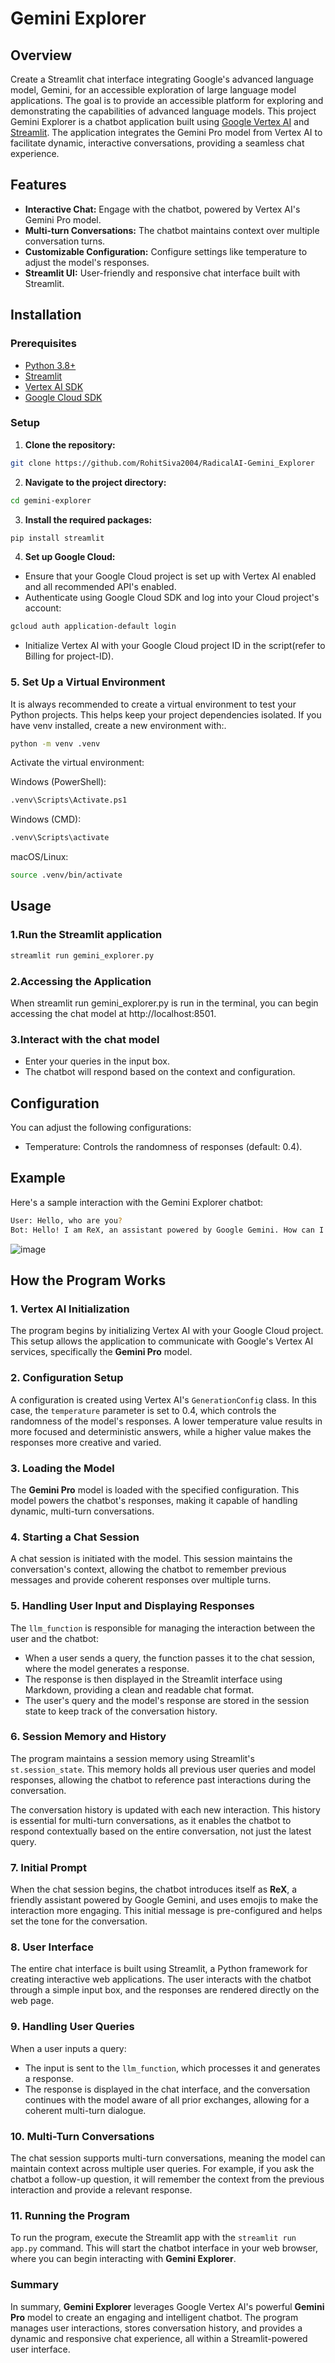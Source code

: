 # Gemini Explorer
## Overview
Create a Streamlit chat interface integrating Google's advanced language model, Gemini, for an accessible exploration of large language model applications. The goal is to provide an accessible platform for exploring and demonstrating the capabilities of advanced language models. This project Gemini Explorer is a chatbot application built using [Google Vertex AI](https://cloud.google.com/vertex-ai) and [Streamlit](https://streamlit.io/). The application integrates the Gemini Pro model from Vertex AI to facilitate dynamic, interactive conversations, providing a seamless chat experience.

## Features
- **Interactive Chat:** Engage with the chatbot, powered by Vertex AI's Gemini Pro model.
- **Multi-turn Conversations:** The chatbot maintains context over multiple conversation turns.
- **Customizable Configuration:** Configure settings like temperature to adjust the model's responses.
- **Streamlit UI:** User-friendly and responsive chat interface built with Streamlit.

## Installation

### Prerequisites
- [Python 3.8+](https://www.python.org/downloads/)
- [Streamlit](https://docs.streamlit.io/)
- [Vertex AI SDK](https://cloud.google.com/vertex-ai?hl=en&authuser=1)
- [Google Cloud SDK](https://cloud.google.com/sdk?hl=en)

### Setup
1. **Clone the repository:**
```bash
git clone https://github.com/RohitSiva2004/RadicalAI-Gemini_Explorer
```
2. **Navigate to the project directory:**
```bash
cd gemini-explorer
```

3. **Install the required packages:**
```bash
pip install streamlit
```

4. **Set up Google Cloud:**
- Ensure that your Google Cloud project is set up with Vertex AI enabled and all recommended API's enabled.
- Authenticate using Google Cloud SDK and log into your Cloud project's account:
```bash
gcloud auth application-default login
```
- Initialize Vertex AI with your Google Cloud project ID in the script(refer to Billing for project-ID).

### **5. Set Up a Virtual Environment**
It is always recommended to create a virtual environment to test your Python projects. This helps keep your project dependencies isolated. If you have venv installed, create a new environment with:.
```bash
python -m venv .venv
```

Activate the virtual environment:

Windows (PowerShell):
```bash
.venv\Scripts\Activate.ps1
```

Windows (CMD):
```bash
.venv\Scripts\activate
```

macOS/Linux:
```bash
source .venv/bin/activate
```

## Usage

### **1.Run the Streamlit application**
```bash
streamlit run gemini_explorer.py
```
### **2.Accessing the Application**
When streamlit run gemini_explorer.py is run in the terminal, you can begin accessing the chat model at http://localhost:8501.

### **3.Interact with the chat model**
- Enter your queries in the input box.
- The chatbot will respond based on the context and configuration.

## Configuration
You can adjust the following configurations:
- Temperature: Controls the randomness of responses (default: 0.4).

## Example
Here's a sample interaction with the Gemini Explorer chatbot:

```bash
User: Hello, who are you?
Bot: Hello! I am ReX, an assistant powered by Google Gemini. How can I assist you today? 😊
```
![image](https://github.com/user-attachments/assets/b7a66ff7-ce0c-4c19-b691-0bb01868136b)

## How the Program Works

### 1. Vertex AI Initialization
The program begins by initializing Vertex AI with your Google Cloud project. This setup allows the application to communicate with Google's Vertex AI services, specifically the **Gemini Pro** model.

### 2. Configuration Setup
A configuration is created using Vertex AI's `GenerationConfig` class. In this case, the `temperature` parameter is set to 0.4, which controls the randomness of the model's responses. A lower temperature value results in more focused and deterministic answers, while a higher value makes the responses more creative and varied.

### 3. Loading the Model
The **Gemini Pro** model is loaded with the specified configuration. This model powers the chatbot's responses, making it capable of handling dynamic, multi-turn conversations.

### 4. Starting a Chat Session
A chat session is initiated with the model. This session maintains the conversation's context, allowing the chatbot to remember previous messages and provide coherent responses over multiple turns.

### 5. Handling User Input and Displaying Responses
The `llm_function` is responsible for managing the interaction between the user and the chatbot:
- When a user sends a query, the function passes it to the chat session, where the model generates a response.
- The response is then displayed in the Streamlit interface using Markdown, providing a clean and readable chat format.
- The user's query and the model's response are stored in the session state to keep track of the conversation history.

### 6. Session Memory and History
The program maintains a session memory using Streamlit's `st.session_state`. This memory holds all previous user queries and model responses, allowing the chatbot to reference past interactions during the conversation.

The conversation history is updated with each new interaction. This history is essential for multi-turn conversations, as it enables the chatbot to respond contextually based on the entire conversation, not just the latest query.

### 7. Initial Prompt
When the chat session begins, the chatbot introduces itself as **ReX**, a friendly assistant powered by Google Gemini, and uses emojis to make the interaction more engaging. This initial message is pre-configured and helps set the tone for the conversation.

### 8. User Interface
The entire chat interface is built using Streamlit, a Python framework for creating interactive web applications. The user interacts with the chatbot through a simple input box, and the responses are rendered directly on the web page.

### 9. Handling User Queries
When a user inputs a query:
- The input is sent to the `llm_function`, which processes it and generates a response.
- The response is displayed in the chat interface, and the conversation continues with the model aware of all prior exchanges, allowing for a coherent multi-turn dialogue.

### 10. Multi-Turn Conversations
The chat session supports multi-turn conversations, meaning the model can maintain context across multiple user queries. For example, if you ask the chatbot a follow-up question, it will remember the context from the previous interaction and provide a relevant response.

### 11. Running the Program
To run the program, execute the Streamlit app with the `streamlit run app.py` command. This will start the chatbot interface in your web browser, where you can begin interacting with **Gemini Explorer**.

### Summary
In summary, **Gemini Explorer** leverages Google Vertex AI's powerful **Gemini Pro** model to create an engaging and intelligent chatbot. The program manages user interactions, stores conversation history, and provides a dynamic and responsive chat experience, all within a Streamlit-powered user interface.


